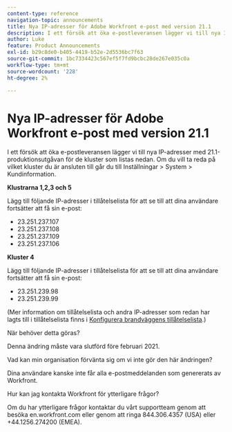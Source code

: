 ```yaml
---
content-type: reference
navigation-topic: announcements
title: Nya IP-adresser för Adobe Workfront e-post med version 21.1
description: I ett försök att öka e-postleveransen lägger vi till nya IP-adresser med 21.1-produktionsutgåvan för de kluster som listas nedan. Om du vill ta reda på vilket kluster du är instant i går du till Setup &gt; System&gt; Kundinformation.
author: Luke
feature: Product Announcements
exl-id: b29c8de0-b405-4419-b52e-2d5536bc7f63
source-git-commit: 1bc7334423c567ef5f7fd9bcbc28de267e035c0a
workflow-type: tm+mt
source-wordcount: '228'
ht-degree: 2%

---
```


# Nya IP-adresser för Adobe Workfront e-post med version 21.1

I ett försök att öka e-postleveransen lägger vi till nya IP-adresser med 21.1-produktionsutgåvan för de kluster som listas nedan. Om du vill ta reda på vilket kluster du är ansluten till går du till Inställningar > System > Kundinformation.

**Klustrarna 1,2,3 och 5**

Lägg till följande IP-adresser i tillåtelselista för att se till att dina användare fortsätter att få sin e-post:

* 23.251.237.107
* 23.251.237.108
* 23.251.237.109
* 23.251.237.106

**Kluster 4**

Lägg till följande IP-adresser i tillåtelselista för att se till att dina användare fortsätter att få sin e-post:

* 23.251.239.98
* 23.251.239.99

(Mer information om tillåtelselista och andra IP-adresser som redan har lagts till i tillåtelselista finns i [Konfigurera brandväggens tillåtelselista](../../../administration-and-setup/get-started-wf-administration/configure-your-firewall.md).)

När behöver detta göras?

Denna ändring måste vara slutförd före februari 2021.

Vad kan min organisation förvänta sig om vi inte gör den här ändringen?

Dina användare kanske inte får alla e-postmeddelanden som genererats av Workfront.

Hur kan jag kontakta Workfront för ytterligare frågor?

Om du har ytterligare frågor kontaktar du vårt supportteam genom att besöka en.workfront.com eller genom att ringa 844.306.4357 (USA) eller +44.1256.274200 (EMEA).
